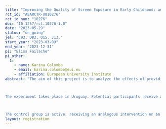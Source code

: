 ```yaml
---
title: "Improving the Quality of Screen Exposure in Early Childhood: an Experiment on Parental beliefs"
rct_id: "AEARCTR-0010276"
rct_id_num: "10276"
doi: "10.1257/rct.10276-1.0"
date: "2023-05-29"
status: "on_going"
jel: "C93, D83, O15, J13."
start_year: "2023-03-09"
end_year: "2023-12-31"
pi: "Elisa Failache"
pi_other:
  1:
    - name: Karina Colombo
    - email: karina.colombo@eui.eu
    - affiliation: European University Institute
abstract: "The aim of this project is to analyze the effects of providing information to parents on the quantity and quality of screen exposure in early childhood. We randomly provide evidence-based recommendations on best practices to the main caregivers of children between 0 and 5 years of age. Parental practices and beliefs regarding screen exposure are gathered through online surveys. This allow us to identify the causal effect of an information policy on parental beliefs and decisions regarding early screen exposure. Our primary outcomes are: screen time, co-viewing, content quality, screen habits, parental use of screens and a summary index of the child's media exposure (quantity and quality). Our secondary outcomes are parental beliefs on screen exposure.

The experiment takes place in Uruguay. Potential participants receive an invitation to participate in the study and a small survey to determine eligibility. If individuals are eligible, they receive the baseline survey. Those that fill-out the baseline survey are randomly assigned to treatment and control. The information treatment is provided at the end of the baseline survey. The intervention consists on a short video with information on regulation of media time and best practices during exposure based on recognised health-institutions. Moreover, a digital leaflet with personalized tips on screen exposure is provided. The expected sample size is between 1,500 and 3,000 caregivers at baseline. 

The control group is active, receiving an analogous intervention on an unrelated parenting topic: feeding practices in early childhood. We use this cross-intervention design to provide an estimate of experimenter demand effects in parenting practices.  "
layout: registration
---
```


